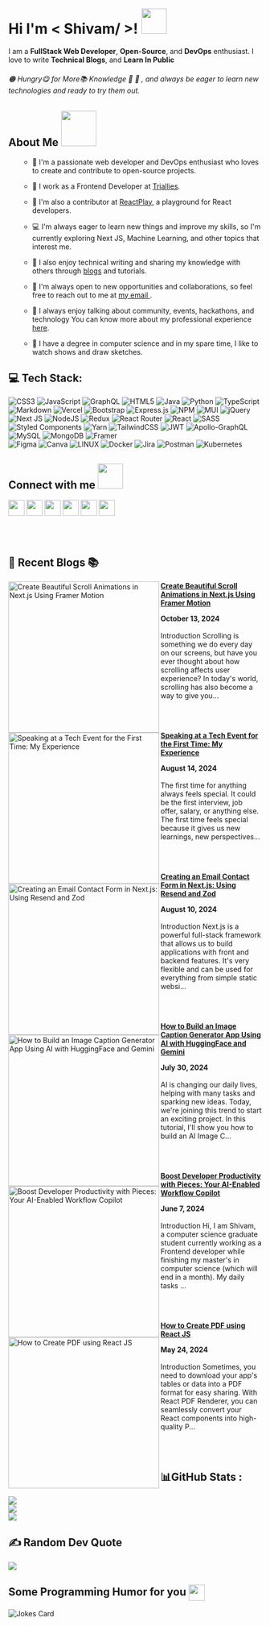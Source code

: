 <!---<div align="center">
<img width="100%" height = "250px" src="https://res.cloudinary.com/dbjmy6wdu/image/upload/v1680006498/Blue_Gradient_Modern_Youtube_Intro_do34jl.png" alt="cover" />
</div> --->  

<h1> Hi I'm < Shivam/ >! <img src = "https://raw.githubusercontent.com/rahulbanerjee26/githubProfileReadmeGenerator/main/gifs/wave.gif" width = 50px height='50px'> </h1>
<p align='center'>
  
</p>
  <div size='20px'>I am a <b>FullStack Web Developer</b>, <b>Open-Source</b>, and <b>DevOps</b> enthusiast. I love to write <b>Technical Blogs</b>, and <b>Learn In Public</b>
</div>
  <h6>
🟠 Hungry😋 for More📚 Knowledge 🤠
🔵 , and always be eager to learn new technologies and ready to try them out. 
  </h6>
    
<h2> About Me<span> <img src = "https://raw.githubusercontent.com/rahulbanerjee26/githubProfileReadmeGenerator/main/gifs/eatSleepCodeRepeat.gif" width = 70px height='70px'></span></h2>
  <ul>

- 🧑 I'm a passionate web developer and DevOps enthusiast who loves to create and contribute to open-source projects.
- 💼 I work as a Frontend Developer at [Triallies](https://triallies.com/).
- 🤝 I'm also a contributor at [ReactPlay](https://reactplay.io/), a playground for React developers.
- 💻 I'm always eager to learn new things and improve my skills, so I'm currently exploring Next JS, Machine Learning, and other topics that interest me.
- 📝 I also enjoy technical writing and sharing my knowledge with others through <a href="https://personal-portfolio-ebon-mu.vercel.app/blogs" target="_blank">blogs</a> and tutorials.
- :handshake: I'm always open to new opportunities and collaborations, so feel free to reach out to me at <a href="mailto:katare27451@gmail.com" target="_blank"> my email </a>.
- 🤗 I always enjoy talking about community, events, hackathons, and technology You can know more about my professional experience <a href="https://personal-portfolio-ebon-mu.vercel.app/" target="_blank">here</a>.
- 🏫 I have a degree in computer science and in my spare time, I like to watch shows and draw sketches.

  </ul>

<!-- Tech Stack Start -->

## 💻 Tech Stack:
![CSS3](https://img.shields.io/badge/css3-%231572B6.svg?style=plastic&logo=css3&logoColor=white) 
![JavaScript](https://img.shields.io/badge/javascript-%23323330.svg?style=plastic&logo=javascript&logoColor=%23F7DF1E)
![GraphQL](https://img.shields.io/badge/-GraphQL-E10098?style=plastic&logo=graphql&logoColor=white) 
![HTML5](https://img.shields.io/badge/html5-%23E34F26.svg?style=plastic&logo=html5&logoColor=white) 
![Java](https://img.shields.io/badge/java-%23ED8B00.svg?style=plastic&logo=java&logoColor=white) 
![Python](https://img.shields.io/badge/python-3670A0?style=plastic&logo=python&logoColor=ffdd54) 
![TypeScript](https://img.shields.io/badge/typescript-%23007ACC.svg?style=plastic&logo=typescript&logoColor=white) 
![Markdown](https://img.shields.io/badge/markdown-%23000000.svg?style=plastic&logo=markdown&logoColor=white) 
![Vercel](https://img.shields.io/badge/vercel-%23000000.svg?style=plastic&logo=vercel&logoColor=white) 
![Bootstrap](https://img.shields.io/badge/bootstrap-%23563D7C.svg?style=plastic&logo=bootstrap&logoColor=white) 
![Express.js](https://img.shields.io/badge/express.js-%23404d59.svg?style=plastic&logo=express&logoColor=%2361DAFB) 
![NPM](https://img.shields.io/badge/NPM-%23000000.svg?style=plastic&logo=npm&logoColor=white) 
![MUI](https://img.shields.io/badge/MUI-%230081CB.svg?style=plastic&logo=material-ui&logoColor=white) 
![jQuery](https://img.shields.io/badge/jquery-%230769AD.svg?style=plastic&logo=jquery&logoColor=white) 
![Next JS](https://img.shields.io/badge/Next-black?style=plastic&logo=next.js&logoColor=white) 
![NodeJS](https://img.shields.io/badge/node.js-6DA55F?style=plastic&logo=node.js&logoColor=white) 
![Redux](https://img.shields.io/badge/redux-%23593d88.svg?style=plastic&logo=redux&logoColor=white) 
![React Router](https://img.shields.io/badge/React_Router-CA4245?style=plastic&logo=react-router&logoColor=white) 
![React](https://img.shields.io/badge/react-%2320232a.svg?style=plastic&logo=react&logoColor=%2361DAFB) 
![SASS](https://img.shields.io/badge/SASS-hotpink.svg?style=plastic&logo=SASS&logoColor=white) 
![Styled Components](https://img.shields.io/badge/styled--components-DB7093?style=plastic&logo=styled-components&logoColor=white) 
![Yarn](https://img.shields.io/badge/yarn-%232C8EBB.svg?style=plastic&logo=yarn&logoColor=white) 
![TailwindCSS](https://img.shields.io/badge/tailwindcss-%2338B2AC.svg?style=plastic&logo=tailwind-css&logoColor=white) 
![JWT](https://img.shields.io/badge/JWT-black?style=plastic&logo=JSON%20web%20tokens) 
![Apollo-GraphQL](https://img.shields.io/badge/-ApolloGraphQL-311C87?style=plastic&logo=apollo-graphql) 
![MySQL](https://img.shields.io/badge/mysql-%2300f.svg?style=plastic&logo=mysql&logoColor=white) 
![MongoDB](https://img.shields.io/badge/MongoDB-%234ea94b.svg?style=plastic&logo=mongodb&logoColor=white) 
![Framer](https://img.shields.io/badge/Framer-black?style=plastic&logo=framer&logoColor=blue) 	
![Figma](https://img.shields.io/badge/figma-%23F24E1E.svg?style=plastic&logo=figma&logoColor=white) 
![Canva](https://img.shields.io/badge/Canva-%2300C4CC.svg?style=plastic&logo=Canva&logoColor=white) 
![LINUX](https://img.shields.io/badge/Linux-FCC624?style=plastic&logo=linux&logoColor=black) 
![Docker](https://img.shields.io/badge/docker-%230db7ed.svg?style=plastic&logo=docker&logoColor=white) 
![Jira](https://img.shields.io/badge/jira-%230A0FFF.svg?style=plastic&logo=jira&logoColor=white) 
![Postman](https://img.shields.io/badge/Postman-FF6C37?style=plastic&logo=postman&logoColor=white) 
![Kubernetes](https://img.shields.io/badge/kubernetes-%23326ce5.svg?style=plastic&logo=kubernetes&logoColor=white)

<h2> Connect with me <img src='https://raw.githubusercontent.com/rahulbanerjee26/githubProfileReadmeGenerator/main/gifs/handShake.gif' width="50px" height=50px> </h2>
<a href = 'https://www.linkedin.com/in/https://www.linkedin.com/in/shivam-katare-aa80b218b/'> <img width = '32px' align= 'center' src="https://raw.githubusercontent.com/rahulbanerjee26/githubAboutMeGenerator/main/icons/linked-in-alt.svg"/></a> 
<a href = 'https://www.twitter.com/https://twitter.com/Shivamkatare_27'> <img width = '32px' align= 'center' src="https://raw.githubusercontent.com/rahulbanerjee26/githubAboutMeGenerator/main/icons/twitter.svg"/></a> 
<a href = 'https://personal-portfolio-ebon-mu.vercel.app/'> <img width = '32px' align= 'center' src="https://raw.githubusercontent.com/rahulbanerjee26/githubAboutMeGenerator/main/icons/portfolio.png"/></a> 
<a href = 'https://www.github.com/https://github.com/Shivam-Katare'> <img width = '32px' align= 'center' src="https://raw.githubusercontent.com/rahulbanerjee26/githubAboutMeGenerator/main/icons/github.svg"/></a> 
<a href = 'https://www.showwcase.com/shivam-katare'> <img width = '32px' align= 'center' src="https://www.freeiconspng.com/thumbs/world-icon-png/world-icon-png-6.png"/></a>
<a href = 'https://shivamkatareblog.hashnode.dev/'> <img width = '32px' align= 'center' src="https://cdn.hashnode.com/res/hashnode/image/upload/v1611902473383/CDyAuTy75.png?auto=compress"/></a>

  <br /> <br />
  
## 📙 Recent Blogs 📚


<!-- HASHNODE_BLOG:START -->
<p align="left"><a href="https://shivamkatareblog.hashnode.dev/create-beautiful-scroll-animations-in-nextjs-using-framer-motion" title="Create Beautiful Scroll Animations in Next.js Using Framer Motion"><img src="https://cdn.hashnode.com/res/hashnode/image/upload/v1728801285838/b83ddd13-da5f-4374-b55f-8c091815701e.png" alt="Create Beautiful Scroll Animations in Next.js Using Framer Motion" width="300px" align="left" /></a><a href="https://shivamkatareblog.hashnode.dev/create-beautiful-scroll-animations-in-nextjs-using-framer-motion" title="Create Beautiful Scroll Animations in Next.js Using Framer Motion"><strong>Create Beautiful Scroll Animations in Next.js Using Framer Motion</strong></a><div><strong>October 13, 2024</strong></div><br/>Introduction
Scrolling is something we do every day on our screens, but have you ever thought about how scrolling affects user experience? In today's world, scrolling has also become a way to give you...</p><br/><br/>

<p align="left"><a href="https://shivamkatareblog.hashnode.dev/speaking-at-a-tech-event-for-the-first-time-my-experience" title="Speaking at a Tech Event for the First Time: My Experience"><img src="https://cdn.hashnode.com/res/hashnode/image/upload/v1723647668395/282598bd-b6c9-4294-b668-5b3a41da3ae0.png" alt="Speaking at a Tech Event for the First Time: My Experience" width="300px" align="left" /></a><a href="https://shivamkatareblog.hashnode.dev/speaking-at-a-tech-event-for-the-first-time-my-experience" title="Speaking at a Tech Event for the First Time: My Experience"><strong>Speaking at a Tech Event for the First Time: My Experience</strong></a><div><strong>August 14, 2024</strong></div><br/>The first time for anything always feels special. It could be the first interview, job offer, salary, or anything else. The first time feels special because it gives us new learnings, new perspectives...</p><br/><br/>

<p align="left"><a href="https://shivamkatareblog.hashnode.dev/creating-an-email-contact-form-in-nextjs-using-resend-and-zod" title="Creating an Email Contact Form in Next.js: Using Resend and Zod"><img src="https://cdn.hashnode.com/res/hashnode/image/upload/v1723283378880/c487c2d3-9cdf-42b7-98ac-8071ac4598ed.png" alt="Creating an Email Contact Form in Next.js: Using Resend and Zod" width="300px" align="left" /></a><a href="https://shivamkatareblog.hashnode.dev/creating-an-email-contact-form-in-nextjs-using-resend-and-zod" title="Creating an Email Contact Form in Next.js: Using Resend and Zod"><strong>Creating an Email Contact Form in Next.js: Using Resend and Zod</strong></a><div><strong>August 10, 2024</strong></div><br/>Introduction
Next.js is a powerful full-stack framework that allows us to build applications with front and backend features. It's very flexible and can be used for everything from simple static websi...</p><br/><br/>

<p align="left"><a href="https://shivamkatareblog.hashnode.dev/how-to-build-an-image-caption-generator-app-using-ai-with-huggingface-and-gemini" title="How to Build an Image Caption Generator App Using AI with HuggingFace and Gemini"><img src="https://cdn.hashnode.com/res/hashnode/image/upload/v1722318863967/69a6b9a0-2d97-41dd-9935-baa02590f435.png" alt="How to Build an Image Caption Generator App Using AI with HuggingFace and Gemini" width="300px" align="left" /></a><a href="https://shivamkatareblog.hashnode.dev/how-to-build-an-image-caption-generator-app-using-ai-with-huggingface-and-gemini" title="How to Build an Image Caption Generator App Using AI with HuggingFace and Gemini"><strong>How to Build an Image Caption Generator App Using AI with HuggingFace and Gemini</strong></a><div><strong>July 30, 2024</strong></div><br/>AI is changing our daily lives, helping with many tasks and sparking new ideas. Today, we're joining this trend to start an exciting project. In this tutorial, I'll show you how to build an AI Image C...</p><br/><br/>

<p align="left"><a href="https://shivamkatareblog.hashnode.dev/boost-developer-productivity-with-pieces-your-ai-enabled-workflow-copilot" title="Boost Developer Productivity with Pieces: Your AI-Enabled Workflow Copilot"><img src="https://cdn.hashnode.com/res/hashnode/image/upload/v1717760580248/d6858269-49f1-4508-a879-9255eb4a805e.jpeg" alt="Boost Developer Productivity with Pieces: Your AI-Enabled Workflow Copilot" width="300px" align="left" /></a><a href="https://shivamkatareblog.hashnode.dev/boost-developer-productivity-with-pieces-your-ai-enabled-workflow-copilot" title="Boost Developer Productivity with Pieces: Your AI-Enabled Workflow Copilot"><strong>Boost Developer Productivity with Pieces: Your AI-Enabled Workflow Copilot</strong></a><div><strong>June 7, 2024</strong></div><br/>Introduction
Hi, I am Shivam, a computer science graduate student currently working as a Frontend developer while finishing my master's in computer science (which will end in a month). My daily tasks ...</p><br/><br/>

<p align="left"><a href="https://shivamkatareblog.hashnode.dev/how-to-create-pdf-using-react-js" title="How to Create PDF using React JS"><img src="https://cdn.hashnode.com/res/hashnode/image/upload/v1716534817368/6e320616-542b-404d-acf0-2cabd091606b.png" alt="How to Create PDF using React JS" width="300px" align="left" /></a><a href="https://shivamkatareblog.hashnode.dev/how-to-create-pdf-using-react-js" title="How to Create PDF using React JS"><strong>How to Create PDF using React JS</strong></a><div><strong>May 24, 2024</strong></div><br/>Introduction
Sometimes, you need to download your app's tables or data into a PDF format for easy sharing. With React PDF Renderer, you can seamlessly convert your React components into high-quality P...</p><br/><br/>


<!-- HASHNODE_BLOG:END -->

## 📊GitHub Stats :
![](https://github-readme-stats.vercel.app/api?username=Shivam-Katare&theme=tokyonight&hide_border=true&include_all_commits=false&count_private=true&show_icons=true)<br/>
![](https://github-readme-streak-stats.herokuapp.com/?user=Shivam-Katare&theme=tokyonight&hide_border=true)<br/>
![](https://github-readme-stats.vercel.app/api/top-langs/?username=Shivam-Katare&theme=tokyonight&hide_border=true&include_all_commits=false&count_private=true&layout=compact)

  ## ✍️ Random Dev Quote
![](https://quotes-github-readme.vercel.app/api?type=horizontal&theme=radical)
  
  <h2> Some Programming Humor for you <img align ='center' src='https://raw.githubusercontent.com/rahulbanerjee26/githubProfileReadmeGenerator/main/gifs/winkFace.gif' width = '32px' height= '32px'></h2>

![Jokes Card](https://readme-jokes.vercel.app/api?theme=default)
  
<!---
Shivam-Katare/Shivam-Katare is a ✨ special ✨ repository because its `README.md` (this file) appears on your GitHub profile.
You can click the Preview link to take a look at your changes.
--->
